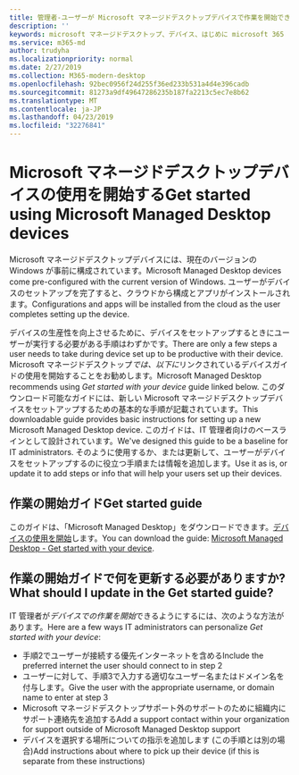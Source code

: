 ```yaml
---
title: 管理者-ユーザーが Microsoft マネージドデスクトップデバイスで作業を開始できるようにする
description: ''
keywords: microsoft マネージドデスクトップ、デバイス、はじめに microsoft 365
ms.service: m365-md
author: trudyha
ms.localizationpriority: normal
ms.date: 2/27/2019
ms.collection: M365-modern-desktop
ms.openlocfilehash: 92bec0956f24d255f36ed233b531a4d4e396cadb
ms.sourcegitcommit: 81273a9df49647286235b187fa2213c5ec7e8b62
ms.translationtype: MT
ms.contentlocale: ja-JP
ms.lasthandoff: 04/23/2019
ms.locfileid: "32276841"
---
```

# <a name="get-started-using-microsoft-managed-desktop-devices"></a><span data-ttu-id="d4a2c-103">Microsoft マネージドデスクトップデバイスの使用を開始する</span><span class="sxs-lookup"><span data-stu-id="d4a2c-103">Get started using Microsoft Managed Desktop devices</span></span>

<span data-ttu-id="d4a2c-104">Microsoft マネージドデスクトップデバイスには、現在のバージョンの Windows が事前に構成されています。</span><span class="sxs-lookup"><span data-stu-id="d4a2c-104">Microsoft Managed Desktop devices come pre-configured with the current version of Windows.</span></span> <span data-ttu-id="d4a2c-105">ユーザーがデバイスのセットアップを完了すると、クラウドから構成とアプリがインストールされます。</span><span class="sxs-lookup"><span data-stu-id="d4a2c-105">Configurations and apps will be installed from the cloud as the user completes setting up the device.</span></span> 
 
<span data-ttu-id="d4a2c-106">デバイスの生産性を向上させるために、デバイスをセットアップするときにユーザーが実行する必要がある手順はわずかです。</span><span class="sxs-lookup"><span data-stu-id="d4a2c-106">There are only a few steps a user needs to take during device set up to be productive with their device.</span></span> <span data-ttu-id="d4a2c-107">Microsoft マネージドデスクトップ*では、以下に*リンクされているデバイスガイドの使用を開始することをお勧めします。</span><span class="sxs-lookup"><span data-stu-id="d4a2c-107">Microsoft Managed Desktop recommends using *Get started with your device* guide linked below.</span></span> <span data-ttu-id="d4a2c-108">このダウンロード可能なガイドには、新しい Microsoft マネージドデスクトップデバイスをセットアップするための基本的な手順が記載されています。</span><span class="sxs-lookup"><span data-stu-id="d4a2c-108">This downloadable guide provides basic instructions for setting up a new Microsoft Managed Desktop device.</span></span> <span data-ttu-id="d4a2c-109">このガイドは、IT 管理者向けのベースラインとして設計されています。</span><span class="sxs-lookup"><span data-stu-id="d4a2c-109">We've designed this guide to be a baseline for IT administrators.</span></span> <span data-ttu-id="d4a2c-110">そのように使用するか、または更新して、ユーザーがデバイスをセットアップするのに役立つ手順または情報を追加します。</span><span class="sxs-lookup"><span data-stu-id="d4a2c-110">Use it as is, or update it to add steps or info that will help your users set up their devices.</span></span> 

## <a name="get-started-guide"></a><span data-ttu-id="d4a2c-111">作業の開始ガイド</span><span class="sxs-lookup"><span data-stu-id="d4a2c-111">Get started guide</span></span> 
<span data-ttu-id="d4a2c-112">このガイドは、「Microsoft Managed Desktop」をダウンロードできます。[デバイスの使用を開始](https://www.microsoft.com/en-us/download/details.aspx?id=57918)します。</span><span class="sxs-lookup"><span data-stu-id="d4a2c-112">You can download the guide: [Microsoft Managed Desktop - Get started with your device](https://www.microsoft.com/en-us/download/details.aspx?id=57918).</span></span>

## <a name="what-should-i-update-in-the-get-started-guide"></a><span data-ttu-id="d4a2c-113">作業の開始ガイドで何を更新する必要がありますか?</span><span class="sxs-lookup"><span data-stu-id="d4a2c-113">What should I update in the Get started guide?</span></span>

<span data-ttu-id="d4a2c-114">IT 管理者が*デバイスでの作業を開始*できるようにするには、次のような方法があります。</span><span class="sxs-lookup"><span data-stu-id="d4a2c-114">Here are a few ways IT administrators can personalize *Get started with your device*:</span></span>
- <span data-ttu-id="d4a2c-115">手順2でユーザーが接続する優先インターネットを含める</span><span class="sxs-lookup"><span data-stu-id="d4a2c-115">Include the preferred internet the user should connect to in step 2</span></span>
- <span data-ttu-id="d4a2c-116">ユーザーに対して、手順3で入力する適切なユーザー名またはドメイン名を付与します。</span><span class="sxs-lookup"><span data-stu-id="d4a2c-116">Give the user with the appropriate username, or domain name to enter at step 3</span></span>
- <span data-ttu-id="d4a2c-117">Microsoft マネージドデスクトップサポート外のサポートのために組織内にサポート連絡先を追加する</span><span class="sxs-lookup"><span data-stu-id="d4a2c-117">Add a support contact within your organization for support outside of Microsoft Managed Desktop support</span></span>
- <span data-ttu-id="d4a2c-118">デバイスを選択する場所についての指示を追加します (この手順とは別の場合)</span><span class="sxs-lookup"><span data-stu-id="d4a2c-118">Add instructions about where to pick up their device (if this is separate from these instructions)</span></span>
